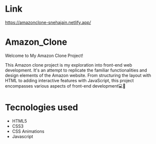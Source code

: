 # Link

https://amazonclone-snehajain.netlify.app/

# Amazon_Clone

 Welcome to My Amazon Clone Project!

This Amazon clone project is my exploration into front-end web development. It's an attempt to replicate the familiar functionalities and design elements of the Amazon website. From structuring the layout with HTML to adding interactive features with JavaScript, this project encompasses various aspects of front-end development💻🌟


# Tecnologies used

* HTML5
* CSS3
* CSS Animations
* Javascript
